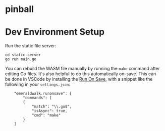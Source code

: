 # pinball
# Dev Environment Setup
Run the static file server:
```
cd static-server
go run main.go
```

You can rebuild the WASM file manually by running the `make` command after editing Go files. It's also helpful to do this automatically on-save. This can be done in VSCode by installing the [Run On Save](https://marketplace.visualstudio.com/items?itemName=emeraldwalk.RunOnSave), with a snippet like the following in your `settings.json`:
```
    "emeraldwalk.runonsave": {
        "commands": [
        {
            "match": "\\.go$",
            "isAsync": true,
            "cmd": "make"
        }
    ]
```